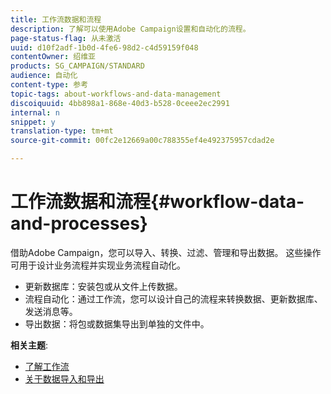 ```yaml
---
title: 工作流数据和流程
description: 了解可以使用Adobe Campaign设置和自动化的流程。
page-status-flag: 从未激活
uuid: d10f2adf-1b0d-4fe6-98d2-c4d59159f048
contentOwner: 绍维亚
products: SG_CAMPAIGN/STANDARD
audience: 自动化
content-type: 参考
topic-tags: about-workflows-and-data-management
discoiquuid: 4bb898a1-868e-40d3-b528-0ceee2ec2991
internal: n
snippet: y
translation-type: tm+mt
source-git-commit: 00fc2e12669a00c788355ef4e492375957cdad2e

---
```



# 工作流数据和流程{#workflow-data-and-processes}

借助Adobe Campaign，您可以导入、转换、过滤、管理和导出数据。 这些操作可用于设计业务流程并实现业务流程自动化。

* 更新数据库：安装包或从文件上传数据。
* 流程自动化：通过工作流，您可以设计自己的流程来转换数据、更新数据库、发送消息等。
* 导出数据：将包或数据集导出到单独的文件中。

**相关主题**:

* [了解工作流](../../automating/using/discovering-workflows.md)
* [关于数据导入和导出](../../automating/using/about-data-import-and-export.md)

